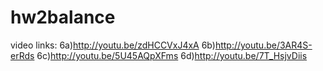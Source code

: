 hw2balance
==========
video links: 
 6a)http://youtu.be/zdHCCVxJ4xA
 6b)http://youtu.be/3AR4S-erRds
 6c)http://youtu.be/5U45AQpXFms
 6d)http://youtu.be/7T_HsjvDiis
